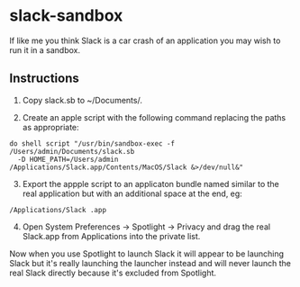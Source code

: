 # slack-sandbox

If like me you think Slack is a car crash of an application you may wish to run
it in a sandbox.

## Instructions

1) Copy slack.sb to ~/Documents/.

2) Create an apple script with the following command replacing the paths as
appropriate:

````
do shell script "/usr/bin/sandbox-exec -f /Users/admin/Documents/slack.sb 
  -D HOME_PATH=/Users/admin /Applications/Slack.app/Contents/MacOS/Slack &>/dev/null&"
````

3) Export the appple script to an applicaton bundle named similar to the real
application but with an additional space at the end, eg:

````
/Applications/Slack .app
````

4) Open System Preferences -> Spotlight -> Privacy and drag the real Slack.app
from Applications into the private list.

Now when you use Spotlight to launch Slack it will appear to be launching
Slack but it's really launching the launcher instead and will never launch the
real Slack directly because it's excluded from Spotlight.
